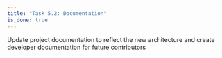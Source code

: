 ```yaml
---
title: "Task 5.2: Documentation"
is_done: true
---
```


Update project documentation to reflect the new architecture and create developer documentation for future contributors
